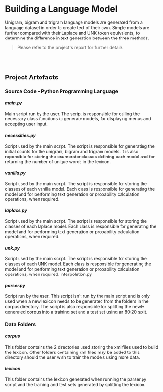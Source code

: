 # Building a Language Model
Unigram, bigram and trigram language models are generated from a language dataset in order to create text of their own. Simple models are further compared with their Laplace and UNK token equivalents, to determine the difference in text generation between the three methods.
> Please refer to the project's report for further details

</br>
</br>

## Project Artefacts
### Source Code - Python Programming Language

#### _main.py_
Main script run by the user. The script is responsible for calling the 
necessary class functions to generate models, for displaying menus and accepting
user input.

#### _necessities.py_
Script used by the main script. The script is responsible for generating
the initial counts for the unigram, bigram and trigram models. It is also
reponsible for storing the enumerator classes defining each model and for
returning the number of unique words in the lexicon.

#### _vanilla.py_
Script used by the main script. The script is responsible for storing the classes
of each vanilla model. Each class is responsible for generating the model and for
performing text generation or probability calculation operations, when required.

#### _laplace.py_
Script used by the main script. The script is responsible for storing the classes
of each laplace model. Each class is responsible for generating the model and for
performing text generation or probability calculation operations, when required.

#### _unk.py_
Script used by the main script. The script is responsible for storing the classes
of each UNK model. Each class is responsible for generating the model and for
performing text generation or probability calculation operations, when required.
interpolation.py

#### _parser.py_
Script run by the user. This script isn't run by the main script and is only used
when a new lexicon needs to be generated from the folders in the corpus directory.
The script is also responsible for splitting the newly generated corpus into a training
set and a test set using an 80:20 split.


### Data Folders
#### _corpus_
This folder contains the 2 directories used storing the xml files used
to build the lexicon. Other folders containing xml files may be added to 
this directory should the user wish to train the models using more data.
 

#### _lexicon_
This folder contains the lexicon generated when running the parser.py script
and the training and test sets generated by splitting the lexicon.
